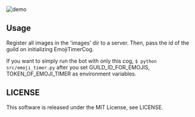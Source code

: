 ![demo](https://raw.github.com/wiki/yoko72/emoji_timer/images/emoji_timer_sample.gif)

## Usage

Register all images in the 'images' dir to a server. 
Then, pass the id of the guild on initializing EmojiTimerCog.

If you want to simply run the bot with only this cog,
`$ python src/emoji_timer.py`
after you set GUILD_ID_FOR_EMOJIS, TOKEN_OF_EMOJI_TIMER as environment variables.


## LICENSE

This software is released under the MIT License, see LICENSE.

